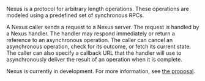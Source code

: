 Nexus is a protocol for arbitrary length operations. These operations are modeled using a predefined set of synchronous RPCs.

A Nexus caller sends a request to a Nexus server. The request is handled by a Nexus handler. The handler may respond immediately or return a reference to an asynchronous operation. The caller can cancel an asynchronous operation, check for its outcome, or fetch its current state. The caller can also specify a callback URL that the handler will use to asynchronously deliver the result of an operation when it is complete.

Nexus is currently in development. For more information, see [the proposal](https://github.com/temporalio/proposals/tree/master/nexus#readme).
